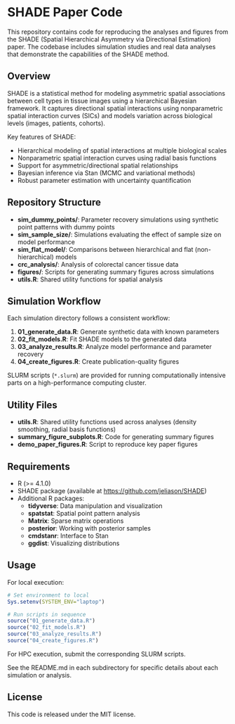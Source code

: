 # SHADE Paper Code

This repository contains code for reproducing the analyses and figures from the SHADE (Spatial Hierarchical Asymmetry via Directional Estimation) paper. The codebase includes simulation studies and real data analyses that demonstrate the capabilities of the SHADE method.

## Overview

SHADE is a statistical method for modeling asymmetric spatial associations between cell types in tissue images using a hierarchical Bayesian framework. It captures directional spatial interactions using nonparametric spatial interaction curves (SICs) and models variation across biological levels (images, patients, cohorts).

Key features of SHADE:
- Hierarchical modeling of spatial interactions at multiple biological scales
- Nonparametric spatial interaction curves using radial basis functions
- Support for asymmetric/directional spatial relationships
- Bayesian inference via Stan (MCMC and variational methods)
- Robust parameter estimation with uncertainty quantification

## Repository Structure

- **sim_dummy_points/**: Parameter recovery simulations using synthetic point patterns with dummy points
- **sim_sample_size/**: Simulations evaluating the effect of sample size on model performance
- **sim_flat_model/**: Comparisons between hierarchical and flat (non-hierarchical) models
- **crc_analysis/**: Analysis of colorectal cancer tissue data
- **figures/**: Scripts for generating summary figures across simulations
- **utils.R**: Shared utility functions for spatial analysis

## Simulation Workflow

Each simulation directory follows a consistent workflow:

1. **01_generate_data.R**: Generate synthetic data with known parameters
2. **02_fit_models.R**: Fit SHADE models to the generated data
3. **03_analyze_results.R**: Analyze model performance and parameter recovery
4. **04_create_figures.R**: Create publication-quality figures

SLURM scripts (`*.slurm`) are provided for running computationally intensive parts on a high-performance computing cluster.

## Utility Files

- **utils.R**: Shared utility functions used across analyses (density smoothing, radial basis functions)
- **summary_figure_subplots.R**: Code for generating summary figures
- **demo_paper_figures.R**: Script to reproduce key paper figures

## Requirements

- R (>= 4.1.0)
- SHADE package (available at https://github.com/jeliason/SHADE)
- Additional R packages:
  - **tidyverse**: Data manipulation and visualization
  - **spatstat**: Spatial point pattern analysis
  - **Matrix**: Sparse matrix operations
  - **posterior**: Working with posterior samples
  - **cmdstanr**: Interface to Stan
  - **ggdist**: Visualizing distributions

## Usage

For local execution:
```r
# Set environment to local
Sys.setenv(SYSTEM_ENV="laptop")

# Run scripts in sequence
source("01_generate_data.R")
source("02_fit_models.R")
source("03_analyze_results.R")
source("04_create_figures.R")
```

For HPC execution, submit the corresponding SLURM scripts.

See the README.md in each subdirectory for specific details about each simulation or analysis.

## License

This code is released under the MIT license.